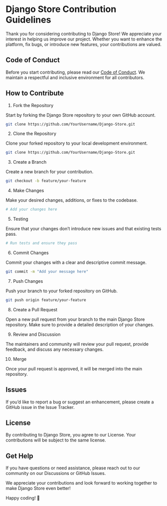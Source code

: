 
# Django Store Contribution Guidelines

Thank you for considering contributing to Django Store! We appreciate your interest in helping us improve our project. Whether you want to enhance the platform, fix bugs, or introduce new features, your contributions are valued.

## Code of Conduct

Before you start contributing, please read our [Code of Conduct](CODE_OF_CONDUCT.md). We maintain a respectful and inclusive environment for all contributors.

## How to Contribute

1. Fork the Repository

Start by forking the Django Store repository to your own GitHub account.

```bash
git clone https://github.com/YourUsername/Django-Store.git
```

2. Clone the Repository

Clone your forked repository to your local development environment.

```bash
git clone https://github.com/YourUsername/Django-Store.git
```

3. Create a Branch

Create a new branch for your contribution.

```bash
git checkout -b feature/your-feature
```

4. Make Changes

Make your desired changes, additions, or fixes to the codebase.

```bash
# Add your changes here
```

5. Testing

Ensure that your changes don’t introduce new issues and that existing tests pass.

```bash
# Run tests and ensure they pass
```

6. Commit Changes

Commit your changes with a clear and descriptive commit message.

```bash
git commit -m "Add your message here"
```

7. Push Changes

Push your branch to your forked repository on GitHub.

```bash
git push origin feature/your-feature
```

8. Create a Pull Request

Open a new pull request from your branch to the main Django Store repository. Make sure to provide a detailed description of your changes.

9. Review and Discussion

The maintainers and community will review your pull request, provide feedback, and discuss any necessary changes.

10. Merge

Once your pull request is approved, it will be merged into the main repository.

## Issues

If you’d like to report a bug or suggest an enhancement, please create a GitHub issue in the Issue Tracker.

## License

By contributing to Django Store, you agree to our License. Your contributions will be subject to the same license.

## Get Help

If you have questions or need assistance, please reach out to our community on our Discussions or GitHub Issues.

We appreciate your contributions and look forward to working together to make Django Store even better!

Happy coding! 🚀

